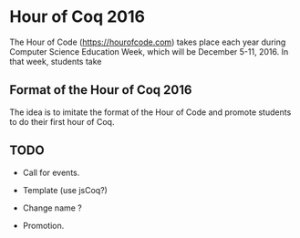 Hour of Coq 2016
================

The Hour of Code (https://hourofcode.com) takes place each year during Computer Science Education Week, which will be December 5-11, 2016. In that week, students take 

Format of the Hour of Coq 2016
------------------------------

The idea is to imitate the format of the Hour of Code and promote students to do their first hour of Coq.

TODO
----

* Call for events.

* Template (use jsCoq?)

* Change name ?

* Promotion.

